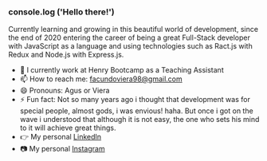 ### console.log ('Hello there!') 
Currently learning and growing in this beautiful world of development, since the end of 2020 entering the career of being a great Full-Stack developer with JavaScript as a language and using technologies such as Ract.js with Redux and Node.js with Express.js. 

- 🔭 I currently work at Henry Bootcamp as a Teaching Assistant
- 📫 How to reach me: facundoviera98@gmail.com
- 😄 Pronouns: Agus or Viera
- ⚡ Fun fact: Not so many years ago i thought that development was for special people, almost gods, i was envious! haha. But once i got on the wave i         understood that although it is not easy, the one who sets his mind to it will achieve great things.
- 👉 My personal [LinkedIn](https://www.linkedin.com/in/agustinvieradev/)
- 📷 My personal [Instagram](https://www.instagram.com/agusviera__/)
